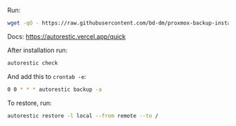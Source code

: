 Run:
```bash
wget -qO - https://raw.githubusercontent.com/bd-dm/proxmox-backup-install/refs/heads/main/install-restic.sh | bash
```

Docs: https://autorestic.vercel.app/quick

After installation run:
```bash
autorestic check
```

And add this to `crontab -e`:
```bash
0 0 * * * autorestic backup -a
```

To restore, run:
```bash
autorestic restore -l local --from remote --to /
```
